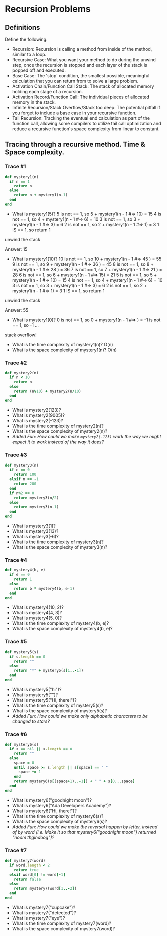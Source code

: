 # Recursion Problems

## Definitions
Define the following: 
- Recursion: Recursion is calling a method from inside of the method, similar to a loop.
- Recursive Case: What you want your method to do during the unwind step, once the recursion is stopped and each layer of the stack is popped off and executed.
- Base Case:  The 'stop' condition, the smallest possible, meaningful calculation that you can return from to solve a large problem.
- Activation Chain/Function Call Stack: The stack of allocated memory holding each stage of a recursion.
- Activation Record/Function Call: The individual pieces of allocated memory in the stack.
- Infinite Recursion/Stack Overflow/Stack too deep: The potential pitfall if you forget to include a base case in your recursive function.
- Tail Recursion: Tracking the eventual end calculation as part of the function call, allowing some compilers to utilize tail call optimization and reduce a recursive function's space complexity from linear to constant.

## Tracing through a recursive method. Time & Space complexity.
### Trace #1
```ruby
def mystery1(n)
  if n == 1
    return n
  else
    return n + mystery1(n-1)
  end
end
```

- What is mystery1(5)?
5 is not == 1, so 5 + mystery1(n - 1 #=> 10) = 15
4 is not == 1, so 4 + mystery1(n - 1 #=> 6) = 10
3 is not == 1, so 3 + mystery1(n - 1 #=> 3) = 6
2 is not == 1, so 2 + mystery1(n - 1 #=> 1) =  3
1 IS == 1, so return 1

unwind the stack

Answer: 15

- What is mystery1(10)?
10 is not == 1, so 10 + mystery1(n - 1 #=> 45 ) = 55
9 is not == 1, so 9 + mystery1(n - 1 #=> 36 ) = 45
8 is not == 1, so 8 + mystery1(n - 1 #=> 28 ) = 36
7 is not == 1, so 7 + mystery1(n - 1 #=> 21 ) = 28
6 is not == 1, so 6 + mystery1(n - 1 #=> 15) = 21
5 is not == 1, so 5 + mystery1(n - 1 #=> 10) = 15
4 is not == 1, so 4 + mystery1(n - 1 #=> 6) = 10
3 is not == 1, so 3 + mystery1(n - 1 #=> 3) = 6
2 is not == 1, so 2 + mystery1(n - 1 #=> 1) =  3
1 IS == 1, so return 1

unwind the stack

Answer: 55


- What is mystery1(0)?
0 is not == 1, so 0 + mystery1(n - 1 #=> ) =
-1 is not == 1, so -1 ...

stack overflow!

- What is the time complexity of mystery1(n)?
O(n)
- What is the space complexity of mystery1(n)?
O(n)

### Trace #2
```ruby
def mystery2(n)
  if n < 10
    return n
  else
    return (n%10) + mystery2(n/10)
  end
end
```

- What is mystery2(123)?
- What is mystery2(9005)?
- What is mystery2(-123)?
- What is the time complexity of mystery2(n)?
- What is the space complexity of mystery2(n)?
- _Added Fun: How could we make `mystery2(-123)` work the way we might expect it to work instead of the way it does?_

### Trace #3
```ruby
def mystery3(n)
  if n == 0
    return 100
  elsif n == -1
    return 200
  end
  if n%2 == 0
    return mystery3(n/2)
  else
    return mystery3(n-1)
  end
end
```

- What is mystery3(1)?
- What is mystery3(13)?
- What is mystery3(-6)?
- What is the time complexity of mystery3(n)?
- What is the space complexity of mystery3(n)?

### Trace #4
```ruby
def mystery4(b, e)
  if e == 0
    return 1
  else
    return b * mystery4(b, e-1)
  end
end
```

- What is mystery4(10, 2)?
- What is mystery4(4, 3)?
- What is mystery4(5, 0)?
- What is the time complexity of mystery4(b, e)?
- What is the space complexity of mystery4(b, e)?

### Trace #5
```ruby
def mystery5(s)
  if s.length == 0
    return ""
  else
    return "*" + mystery5(s[1..-1])
  end
end
```

- What is mystery5("hi")?
- What is mystery5("")?
- What is mystery5("Hi, there!")?
- What is the time complexity of mystery5(s)?
- What is the space complexity of mystery5(s)?
- _Added Fun: How could we make only alphabetic characters to be changed to stars?_

### Trace #6
```ruby
def mystery6(s)
  if s == nil || s.length == 0
    return ""
  else
    space = 0
    until space >= s.length || s[space] == " "
      space += 1
    end
    return mystery6(s[(space+1)..-1]) + " " + s[0...space]
  end
end
```

- What is mystery6("goodnight moon")?
- What is mystery6("Ada Developers Academy")?
- What is mystery6("Hi, there!")?
- What is the time complexity of mystery6(s)?
- What is the space complexity of mystery6(s)?
- _Added Fun: How could we make the reversal happen by letter, instead of by word (i.e. Make it so that mystery6("goodnight moon") returned "noom thgindoog")?_

### Trace #7
```ruby
def mystery7(word)
  if word.length < 2
    return true
  elsif word[0] != word[-1]
    return false
  else
    return mystery7(word[1..-2])
  end
end
```

- What is mystery7("cupcake")?
- What is mystery7("detected")?
- What is mystery7("eye")?
- What is the time complexity of mystery7(word)?
- What is the space complexity of mystery7(word)?
